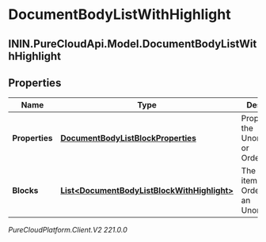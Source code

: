 # DocumentBodyListWithHighlight

## ININ.PureCloudApi.Model.DocumentBodyListWithHighlight

## Properties

|Name | Type | Description | Notes|
|------------ | ------------- | ------------- | -------------|
| **Properties** | [**DocumentBodyListBlockProperties**](DocumentBodyListBlockProperties) | Properties for the UnorderedList or OrderedList. | [optional] |
| **Blocks** | [**List&lt;DocumentBodyListBlockWithHighlight&gt;**](DocumentBodyListBlockWithHighlight) | The list of items for an OrderedList or an UnorderedList. | |



_PureCloudPlatform.Client.V2 221.0.0_
